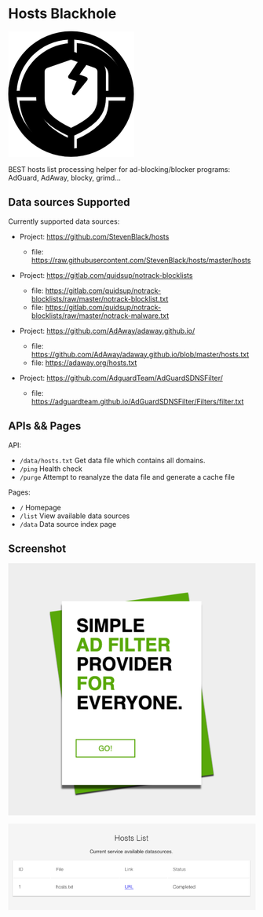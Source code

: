 # Hosts Blackhole

![](./logo.png)

BEST hosts list processing helper for ad-blocking/blocker programs: AdGuard, AdAway, blocky, grimd...

## Data sources Supported

Currently supported data sources:

- Project: https://github.com/StevenBlack/hosts
  - file: https://raw.githubusercontent.com/StevenBlack/hosts/master/hosts

- Project: https://gitlab.com/quidsup/notrack-blocklists
  - file: https://gitlab.com/quidsup/notrack-blocklists/raw/master/notrack-blocklist.txt
  - file: https://gitlab.com/quidsup/notrack-blocklists/raw/master/notrack-malware.txt

- Project: https://github.com/AdAway/adaway.github.io/
  - file: https://github.com/AdAway/adaway.github.io/blob/master/hosts.txt
  - file: https://adaway.org/hosts.txt

- Project: https://github.com/AdguardTeam/AdGuardSDNSFilter/
  - file: https://adguardteam.github.io/AdGuardSDNSFilter/Filters/filter.txt


## APIs && Pages

API:

- `/data/hosts.txt` Get data file which contains all domains.
- `/ping` Health check
- `/purge` Attempt to reanalyze the data file and generate a cache file

Pages:

- `/` Homepage
- `/list` View available data sources
- `/data` Data source index page

## Screenshot

![](./screenshot/home.png)

![](./screenshot/list.png)

